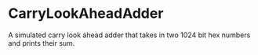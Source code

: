 # CarryLookAheadAdder
A simulated carry look ahead adder that takes in two 1024 bit hex numbers and prints their sum.
